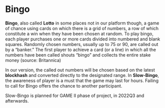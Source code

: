 # Bingo

**Bingo**, also called **Lotto** in some places not in our platform though, a game of chance using cards on which there is a grid of numbers, a row of which constitute a win when they have been chosen at random. To play bingo, each player purchases one or more cards divided into numbered and blank squares. Randomly chosen numbers, usually up to 75 or 90, are called out by a “banker.” The first player to achieve a card (or a line) in which all the numbers have been called shouts “bingo” and collects the entire stake money (source: Britannica)&#x20;

In our version, the called out numbers will be chosen based on the latest **blockhash** and converted directly to the designated range. In **Slow-Bingo**, the awareness of player is a must that the game may last for hours. Failing to call for Bingo offers the chance to another participant.

Slow-Bingo is planned for GAME II phase of project, in 2022Q3 and afterwards.
